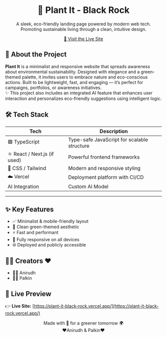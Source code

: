 <h1 align="center">🌱 Plant It - Black Rock</h1>
<p align="center">A sleek, eco-friendly landing page powered by modern web tech. Promoting sustainable living through a clean, intuitive design.</p>
<p align="center"><a href="https://plant-it-black-rock.vercel.app/" target="_blank">🔗 Visit the Live Site</a></p>

## 📖 About the Project
**Plant It** is a minimalist and responsive website that spreads awareness about environmental sustainability. Designed with elegance and a green-themed palette, it invites users to embrace nature and eco-conscious actions. Built to be lightweight, fast, and engaging — it’s perfect for campaigns, portfolios, or awareness initiatives.  
✨ This project also includes an integrated AI feature that enhances user interaction and personalizes eco-friendly suggestions using intelligent logic.

## 🛠 Tech Stack

| Tech          | Description                                 |
|---------------|---------------------------------------------|
| 🟦 TypeScript  | Type-safe JavaScript for scalable structure |
| ⚛️ React / Next.js (if used) | Powerful frontend frameworks      |
| 🎨 CSS / Tailwind | Modern and responsive styling             |
| ☁️ Vercel      | Deployment platform with CI/CD              |
| AI Integration  | Custom AI Model                            |


---


## ✨ Key Features
- ✅ Minimalist & mobile-friendly layout  
- 🌿 Clean green-themed aesthetic  
- ⚡ Fast and performant  
- 📱 Fully responsive on all devices  
- 🌐 Deployed and publicly accessible


## 👨‍💻 Creators ❤️
- 🧑‍💻 Anirudh  
- 👩‍💻 Palkin

## 🚀 Live Preview
👉 **Live Site:** [https://plant-it-black-rock.vercel.app/](https://plant-it-black-rock.vercel.app/)

<!-- Optional Screenshot -->
<!-- ![Website Preview](./preview.png) -->

<p align="center">Made with 💚 for a greener tomorrow 🌍<br/>❤️Anirudh & Palkin❤️</p>
